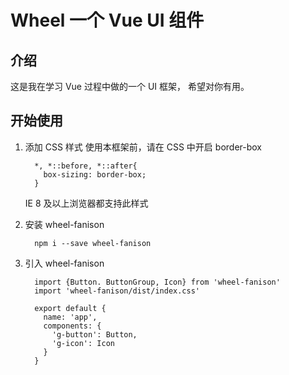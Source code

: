 # Wheel  一个 Vue UI 组件

## 介绍
这是我在学习 Vue 过程中做的一个 UI 框架， 希望对你有用。
## 开始使用

 1. 添加 CSS 样式
    使用本框架前，请在 CSS 中开启 border-box
    ```
      *, *::before, *::after{
        box-sizing: border-box;
      }
    ```
    IE 8 及以上浏览器都支持此样式
    
 2. 安装 wheel-fanison
    ```
      npm i --save wheel-fanison
    ```
    
 3. 引入 wheel-fanison
    ```
      import {Button. ButtonGroup, Icon} from 'wheel-fanison'
      import 'wheel-fanison/dist/index.css'
    
      export default {
        name: 'app',
        components: {
          'g-button': Button,
          'g-icon': Icon
        }
      }
    ```
